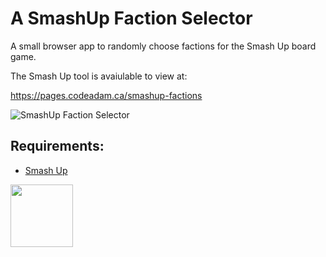 # A SmashUp Faction Selector

A small browser app to randomly choose factions for the Smash Up board game.

The Smash Up tool is avaiulable to view at:

https://pages.codeadam.ca/smashup-factions

![SmashUp Faction Selector](https://raw.githubusercontent.com/codeadamca/smashup-factions/main/screenshot-smashup.png)

## Requirements:

* [Smash Up](https://www.alderac.com/smash-up-home/) 

<a href="https://codeadam.ca">
<img src="https://codeadam.ca/images/code-block.png" width="100">
</a>
